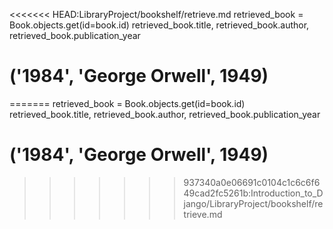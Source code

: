 <<<<<<< HEAD:LibraryProject/bookshelf/retrieve.md
retrieved_book = Book.objects.get(id=book.id)
retrieved_book.title, retrieved_book.author, retrieved_book.publication_year
# ('1984', 'George Orwell', 1949)
=======
retrieved_book = Book.objects.get(id=book.id)
retrieved_book.title, retrieved_book.author, retrieved_book.publication_year
# ('1984', 'George Orwell', 1949)
>>>>>>> 937340a0e06691c0104c1c6c6f649cad2fc5261b:Introduction_to_Django/LibraryProject/bookshelf/retrieve.md
